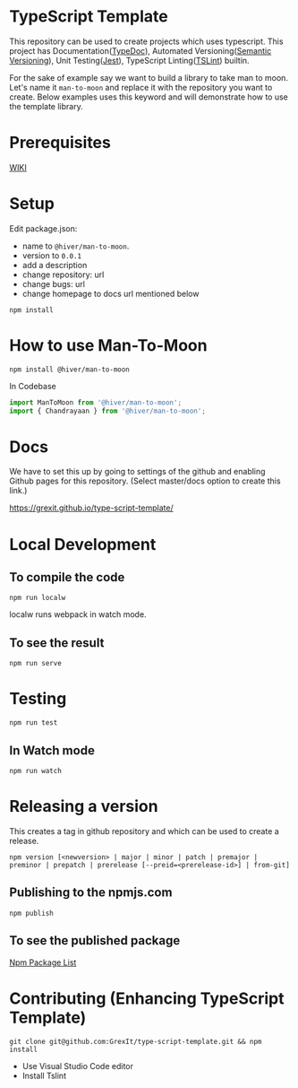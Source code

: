 # TypeScript Template

This repository can be used to create projects which uses typescript. This project has Documentation([TypeDoc](https://typedoc.org)), Automated Versioning([Semantic Versioning](https://semver.org/)), Unit Testing([Jest](https://jestjs.io)), TypeScript Linting([TSLint](https://palantir.github.io/tslint/)) builtin.

For the sake of example say we want to build a library to take man to moon. Let's name it `man-to-moon` and replace it with the repository you want to create. Below examples uses this keyword and will demonstrate how to use the template library.

# Prerequisites

[WIKI](https://github.com/GrexIt/type-script-template/blob/master/wiki/stuff_to_read.md)

# Setup

Edit package.json:

- name to `@hiver/man-to-moon`.
- version to `0.0.1`
- add a description
- change repository: url
- change bugs: url
- change homepage to docs url mentioned below

```shell
npm install
```

# How to use Man-To-Moon

```shell
npm install @hiver/man-to-moon
```

In Codebase

```ts
import ManToMoon from '@hiver/man-to-moon';
import { Chandrayaan } from '@hiver/man-to-moon';
```

# Docs

We have to set this up by going to settings of the github and enabling Github pages for this repository. (Select master/docs option to create this link.)

https://grexit.github.io/type-script-template/

# Local Development

## To compile the code

```shell
npm run localw
```

localw runs webpack in watch mode.

## To see the result

```shell
npm run serve
```

# Testing

```shell
npm run test
```

## In Watch mode

```shell
npm run watch
```

# Releasing a version

This creates a tag in github repository and which can be used to create a release.

```shell
npm version [<newversion> | major | minor | patch | premajor | preminor | prepatch | prerelease [--preid=<prerelease-id>] | from-git]
```

## Publishing to the npmjs.com

```shell
npm publish
```

## To see the published package

[Npm Package List](https://www.npmjs.com/settings/hiver/packages)

# Contributing (Enhancing TypeScript Template)

```shell
git clone git@github.com:GrexIt/type-script-template.git && npm install
```

- Use Visual Studio Code editor
- Install Tslint
